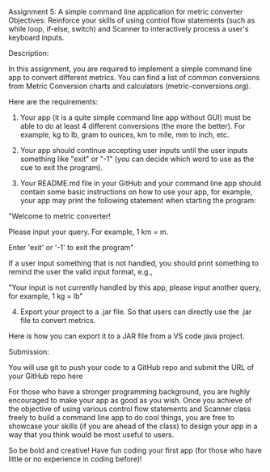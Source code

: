 Assignment 5: A simple command line application for metric converter
Objectives:
Reinforce your skills of using control flow statements (such as while loop, if-else, switch) and Scanner to interactively process a user's keyboard inputs.

Description:

In this assignment, you are required to implement a simple command line app to convert different metrics. You can find a list of common conversions from Metric Conversion charts and calculators (metric-conversions.org).

Here are the requirements:

1. Your app (it is a quite simple command line app without GUI) must be able to do at least 4 different conversions (the more the better). For example, kg to lb, gram to ounces, km to mile, mm to inch, etc.

2. Your app should continue accepting user inputs until the user inputs something like "exit" or "-1" (you can decide which word to use as the cue to exit the program).

3. Your README.md file in your GitHub and your command line app should contain some basic instructions on how to use your app, for example, your app may print the following statement when starting the program:

"Welcome to metric converter! 

Please input your query. For example, 1 km = m. 

Enter 'exit' or '-1' to exit the program"

If a user input something that is not handled, you should print something to remind the user the valid input format, e.g.,

"Your input is not currently handled by this app, please input another query, for example, 1 kg = lb"

4. Export your project to a .jar file. So that users can directly use the .jar file to convert metrics.

Here is how you can export it to a JAR file from a VS code java project.


Submission:

You will use git to push your code to a GitHub repo and submit the URL of your GitHub repo here


For those who have a stronger programming background, you are highly encouraged to make your app as good as you wish. Once you achieve of the objective of using various control flow statements and Scanner class freely to build a command line app to do cool things, you are free to showcase your skills (if you are ahead of the class) to design your app in a way that you think would be most useful to users. 

So be bold and creative! Have fun coding your first app (for those who have little or no experience in coding before)!

